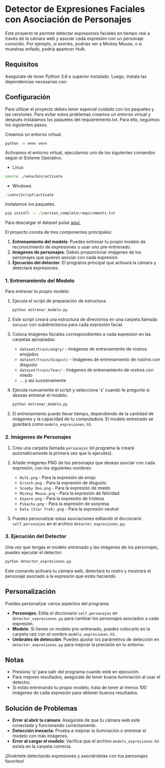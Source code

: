# Detector de Expresiones Faciales con Asociación de Personajes

Este proyecto te permite detectar expresiones faciales en tiempo real a través de la cámara web y asociar cada expresión con un personaje conocido. Por ejemplo, si sonríes, podrías ver a Mickey Mouse, o si muestras enfado, podría aparecer Hulk.

## Requisitos

Asegúrate de tener Python 3.8 o superior instalado. Luego, instala las dependencias necesarias con:


## Configuración

Para utilizar el proyecto debes tener especial cuidado con los paquetes y las versiones. Para evitar estos problemas creamos un entorno virtual y después instalamos los paquetes del requierements.txt. Para ello, seguimos los siguientes pasos.

Creamos un entorno virtual.

```bash
python -m venv venv
```

Activamos el entorno virtual, ejecutamos uno de los siguientes comandos según el Sisteme Operativo.
- Linux

```bash
source ./venv/bin/activate
```

- Windows
```
.\venv\Script\activate
```

Instalamos los paquetes.
```bash
pip install -r .\version_completa\requirements.txt
```

Para descargar el dataset pulse <a href="https://www.kaggle.com/datasets/msambare/fer2013?resource=download" target="_blank">aquí.</a>

El proyecto consta de tres componentes principales:

1. **Entrenamiento del modelo**: Puedes entrenar tu propio modelo de reconocimiento de expresiones o usar uno pre-entrenado.
2. **Imágenes de personajes**: Debes proporcionar imágenes de los personajes que quieres asociar con cada expresión.
3. **Ejecución del detector**: El programa principal que activará la cámara y detectará expresiones.

### 1. Entrenamiento del Modelo

Para entrenar tu propio modelo:

1. Ejecuta el script de preparación de estructura:
   ```bash
   python entrenar_modelo.py
   ```

2. Este script creará una estructura de directorios en una carpeta llamada `dataset` con subdirectorios para cada expresión facial.

3. Coloca imágenes faciales correspondientes a cada expresión en las carpetas apropiadas:
   - `dataset/train/angry/` - Imágenes de entrenamiento de rostros enojados
   - `dataset/train/disgust/` - Imágenes de entrenamiento de rostros con disgusto
   - `dataset/train/fear/` - Imágenes de entrenamiento de rostros con miedo
   - ... y así sucesivamente

4. Ejecuta nuevamente el script y selecciona 's' cuando te pregunte si deseas entrenar el modelo:
   ```bash
   python entrenar_modelo.py
   ```

5. El entrenamiento puede llevar tiempo, dependiendo de la cantidad de imágenes y la capacidad de tu computadora. El modelo entrenado se guardará como `modelo_expresiones.h5`.

### 2. Imágenes de Personajes

1. Crea una carpeta llamada `personajes` (el programa la creará automáticamente la primera vez que lo ejecutes).
2. Añade imágenes PNG de los personajes que deseas asociar con cada expresión, con los siguientes nombres:
   - `Hulk.png` - Para la expresión de enojo
   - `Grinch.png` - Para la expresión de disgusto
   - `Scooby Doo.png` - Para la expresión de miedo
   - `Mickey Mouse.png` - Para la expresión de felicidad
   - `Eeyore.png` - Para la expresión de tristeza
   - `Pikachu.png` - Para la expresión de sorpresa
   - `Data (Star Trek).png` - Para la expresión neutral

3. Puedes personalizar estas asociaciones editando el diccionario `self.personajes` en el archivo `detector_expresiones.py`.

### 3. Ejecución del Detector

Una vez que tengas el modelo entrenado y las imágenes de los personajes, puedes ejecutar el detector:

```bash
python detector_expresiones.py
```

Este comando activará tu cámara web, detectará tu rostro y mostrará el personaje asociado a la expresión que estés haciendo.

## Personalización

Puedes personalizar varios aspectos del programa:

- **Personajes**: Edita el diccionario `self.personajes` en `detector_expresiones.py` para cambiar los personajes asociados a cada expresión.
- **Modelo**: Si tienes un modelo pre-entrenado, puedes colocarlo en la carpeta raíz con el nombre `modelo_expresiones.h5`.
- **Umbrales de detección**: Puedes ajustar los parámetros de detección en `detector_expresiones.py` para mejorar la precisión en tu entorno.

## Notas

- Presiona 'q' para salir del programa cuando esté en ejecución.
- Para mejores resultados, asegúrate de tener buena iluminación al usar el detector.
- Si estás entrenando tu propio modelo, trata de tener al menos 100 imágenes de cada expresión para obtener buenos resultados.

## Solución de Problemas

- **Error al abrir la cámara**: Asegúrate de que tu cámara web esté conectada y funcionando correctamente.
- **Detección inexacta**: Prueba a mejorar la iluminación o entrenar el modelo con más imágenes.
- **Error al cargar el modelo**: Verifica que el archivo `modelo_expresiones.h5` exista en la carpeta correcta.

¡Diviértete detectando expresiones y asociándolas con tus personajes favoritos! 